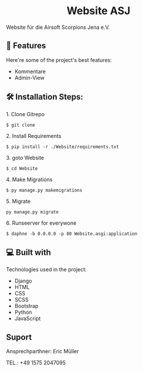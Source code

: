 <h1 align="center" id="title">Website ASJ</h1>

<p id="description">Website für die Airsoft Scorpions Jena e.V.</p>

  
  
<h2>🧐 Features</h2>

Here're some of the project's best features:

*   Kommentare
*   Admin-View

<h2>🛠️ Installation Steps:</h2>

<p>1. Clone Gitrepo</p>

```
$ git clone
```

<p>2. Install Requirements</p>

```
$ pip install -r ./Website/requirements.txt
```

<p>3. goto Website</p>

```
$ cd Website
```

<p>4. Make Migrations</p>

```
$ py manage.py makemigrations
```

<p>5. Migrate</p>

```
py manage.py migrate
```

<p>6. Runseerver for everywone</p>

```
$ daphne -b 0.0.0.0 -p 80 Website.asgi:application
```

  
  
<h2>💻 Built with</h2>

Technologies used in the project:

*   Django
*   HTML
*   CSS
*   SCSS
*   Bootstrap
*   Python
*   JavaScript

<h2>Suport</h2>

Ansprechparthner: Eric Müller<p>TEL.: +49 1575 2047095</p>
